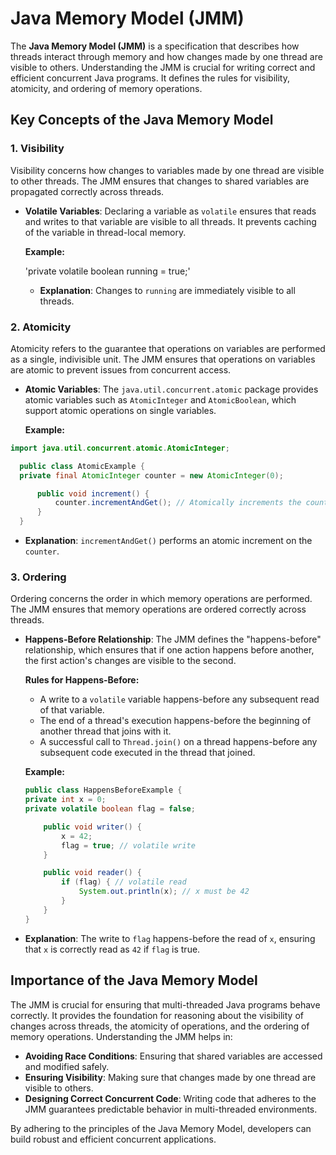 # Java Memory Model (JMM)

The **Java Memory Model (JMM)** is a specification that describes how threads interact through memory and how changes made by one thread are visible to others. Understanding the JMM is crucial for writing correct and efficient concurrent Java programs. It defines the rules for visibility, atomicity, and ordering of memory operations.

## Key Concepts of the Java Memory Model

### 1. **Visibility**

Visibility concerns how changes to variables made by one thread are visible to other threads. The JMM ensures that changes to shared variables are propagated correctly across threads.

- **Volatile Variables**: Declaring a variable as `volatile` ensures that reads and writes to that variable are visible to all threads. It prevents caching of the variable in thread-local memory.

  **Example:**

  'private volatile boolean running = true;'

    - **Explanation**: Changes to `running` are immediately visible to all threads.

### 2. **Atomicity**

Atomicity refers to the guarantee that operations on variables are performed as a single, indivisible unit. The JMM ensures that operations on variables are atomic to prevent issues from concurrent access.

- **Atomic Variables**: The `java.util.concurrent.atomic` package provides atomic variables such as `AtomicInteger` and `AtomicBoolean`, which support atomic operations on single variables.

  **Example:**

```java 
import java.util.concurrent.atomic.AtomicInteger;

  public class AtomicExample {
  private final AtomicInteger counter = new AtomicInteger(0);

      public void increment() {
          counter.incrementAndGet(); // Atomically increments the counter
      }
  }
```

- **Explanation**: `incrementAndGet()` performs an atomic increment on the `counter`.

### 3. **Ordering**

Ordering concerns the order in which memory operations are performed. The JMM ensures that memory operations are ordered correctly across threads.

- **Happens-Before Relationship**: The JMM defines the "happens-before" relationship, which ensures that if one action happens before another, the first action's changes are visible to the second.

  **Rules for Happens-Before:**
    - A write to a `volatile` variable happens-before any subsequent read of that variable.
    - The end of a thread's execution happens-before the beginning of another thread that joins with it.
    - A successful call to `Thread.join()` on a thread happens-before any subsequent code executed in the thread that joined.

  **Example:**

  ```java
  public class HappensBeforeExample {
  private int x = 0;
  private volatile boolean flag = false;

      public void writer() {
          x = 42;
          flag = true; // volatile write
      }

      public void reader() {
          if (flag) { // volatile read
              System.out.println(x); // x must be 42
          }
      }
  }
  ```

- **Explanation**: The write to `flag` happens-before the read of `x`, ensuring that `x` is correctly read as `42` if `flag` is true.

## Importance of the Java Memory Model

The JMM is crucial for ensuring that multi-threaded Java programs behave correctly. It provides the foundation for reasoning about the visibility of changes across threads, the atomicity of operations, and the ordering of memory operations. Understanding the JMM helps in:

- **Avoiding Race Conditions**: Ensuring that shared variables are accessed and modified safely.
- **Ensuring Visibility**: Making sure that changes made by one thread are visible to others.
- **Designing Correct Concurrent Code**: Writing code that adheres to the JMM guarantees predictable behavior in multi-threaded environments.

By adhering to the principles of the Java Memory Model, developers can build robust and efficient concurrent applications.
